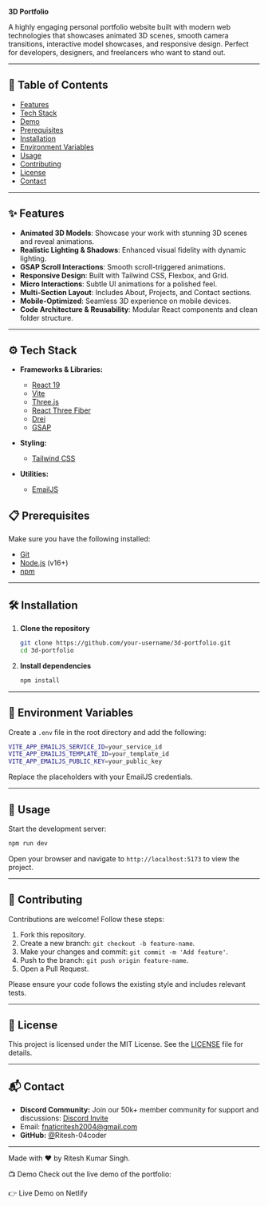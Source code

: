 **3D Portfolio**

A highly engaging personal portfolio website built with modern web technologies that showcases animated 3D scenes, smooth camera transitions, interactive model showcases, and responsive design. Perfect for developers, designers, and freelancers who want to stand out.

---

## 🚀 Table of Contents

* [Features](#-features)
* [Tech Stack](#%EF%B8%8F-tech-stack)
* [Demo](#-demo)
* [Prerequisites](#-prerequisites)
* [Installation](#-installation)
* [Environment Variables](#-environment-variables)
* [Usage](#-usage)
* [Contributing](#-contributing)
* [License](#-license)
* [Contact](#-contact)

---

## ✨ Features

* **Animated 3D Models**: Showcase your work with stunning 3D scenes and reveal animations.
* **Realistic Lighting & Shadows**: Enhanced visual fidelity with dynamic lighting.
* **GSAP Scroll Interactions**: Smooth scroll-triggered animations.
* **Responsive Design**: Built with Tailwind CSS, Flexbox, and Grid.
* **Micro Interactions**: Subtle UI animations for a polished feel.
* **Multi-Section Layout**: Includes About, Projects, and Contact sections.
* **Mobile-Optimized**: Seamless 3D experience on mobile devices.
* **Code Architecture & Reusability**: Modular React components and clean folder structure.

---

## ⚙️ Tech Stack

* **Frameworks & Libraries:**

  * [React 19](https://reactjs.org/)
  * [Vite](https://vitejs.dev/)
  * [Three.js](https://threejs.org/)
  * [React Three Fiber](https://docs.pmnd.rs/react-three-fiber/)
  * [Drei](https://github.com/pmndrs/drei)
  * [GSAP](https://greensock.com/gsap/)
* **Styling:**

  * [Tailwind CSS](https://tailwindcss.com/)
* **Utilities:**

  * [EmailJS](https://www.emailjs.com/)

## 📋 Prerequisites

Make sure you have the following installed:

* [Git](https://git-scm.com/)
* [Node.js](https://nodejs.org/) (v16+)
* [npm](https://www.npmjs.com/)

---

## 🛠️ Installation

1. **Clone the repository**

   ```bash
   git clone https://github.com/your-username/3d-portfolio.git
   cd 3d-portfolio
   ```

2. **Install dependencies**

   ```bash
   npm install
   ```

---

## 🔑 Environment Variables

Create a `.env` file in the root directory and add the following:

```bash
VITE_APP_EMAILJS_SERVICE_ID=your_service_id
VITE_APP_EMAILJS_TEMPLATE_ID=your_template_id
VITE_APP_EMAILJS_PUBLIC_KEY=your_public_key
```

Replace the placeholders with your EmailJS credentials.

---

## 🚩 Usage

Start the development server:

```bash
npm run dev
```

Open your browser and navigate to `http://localhost:5173` to view the project.

---

## 🤝 Contributing

Contributions are welcome! Follow these steps:

1. Fork this repository.
2. Create a new branch: `git checkout -b feature-name`.
3. Make your changes and commit: `git commit -m 'Add feature'`.
4. Push to the branch: `git push origin feature-name`.
5. Open a Pull Request.

Please ensure your code follows the existing style and includes relevant tests.

---

## 📄 License

This project is licensed under the MIT License. See the [LICENSE](./LICENSE) file for details.

---

## 📬 Contact

* **Discord Community:** Join our 50k+ member community for support and discussions: [Discord Invite](https://discord.gg/your-invite)
* Email: [fnaticritesh2004@gmail.com](mailto:fnaticritesh2004@gmail.com)
* **GitHub:** [@](https://github.com/your-username)Ritesh-04coder

---

Made with ❤️ by Ritesh Kumar Singh.

📺 Demo
Check out the live demo of the portfolio:

👉 Live Demo on Netlify

